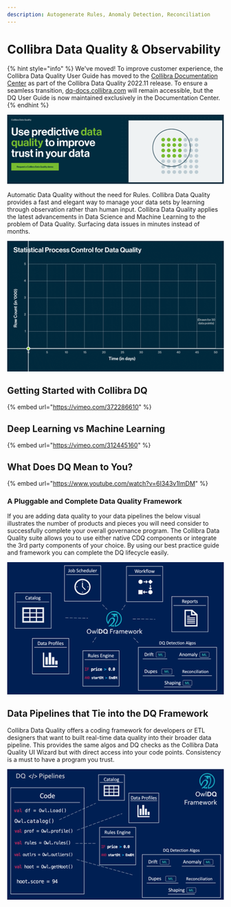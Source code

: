 ```yaml
---
description: Autogenerate Rules, Anomaly Detection, Reconciliation
---
```


# Collibra Data Quality & Observability

{% hint style="info" %}
We've moved! To improve customer experience, the Collibra Data Quality User Guide has moved to the [Collibra Documentation Center](https://productresources.collibra.com/docs/collibra/latest/Content/DataQuality/Collibra%20Data%20Quality%20&%20Observability.htm) as part of the Collibra Data Quality 2022.11 release. To ensure a seamless transition, [dq-docs.collibra.com](https://dq-docs.collibra.com/) will remain accessible, but the DQ User Guide is now maintained exclusively in the Documentation Center.
{% endhint %}

![](<.gitbook/assets/Screen Shot 2021-07-28 at 8.02.40 AM.png>)

Automatic Data Quality without the need for Rules. Collibra Data Quality provides a fast and elegant way to manage your data sets by learning through observation rather than human input. Collibra Data Quality applies the latest advancements in Data Science and Machine Learning to the problem of Data Quality. Surfacing data issues in minutes instead of months.

![](<.gitbook/assets/Statistical Process Control for Data Quality (Animation) Aug 2021.gif>)

## Getting Started with Collibra DQ

{% embed url="https://vimeo.com/372286610" %}

## Deep Learning vs Machine Learning

{% embed url="https://vimeo.com/312445160" %}

## What Does DQ Mean to You?

{% embed url="https://www.youtube.com/watch?v=6I343v1lmDM" %}

### A Pluggable and Complete Data Quality Framework

If you are adding data quality to your data pipelines the below visual illustrates the number of products and pieces you will need consider to successfully complete your overall governance program. The Collibra Data Quality suite allows you to use either native CDQ components or integrate the 3rd party components of your choice. By using our best practice guide and framework you can complete the DQ lifecycle easily.

![](.gitbook/assets/owldq-framework.png)

## Data Pipelines that Tie into the DQ Framework

Collibra Data Quality offers a coding framework for developers or ETL designers that want to built real-time data quality into their broader data pipeline. This provides the same algos and DQ checks as the Collibra Data Quality UI Wizard but with direct access into your code points. Consistency is a must to have a program you trust.

![](.gitbook/assets/owldq-framework-pipeline.png)
